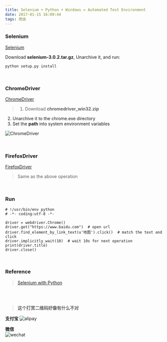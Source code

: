 ```yaml
---
title: Selenium + Python + Windows = Automated Test Environment
date: 2017-01-15 16:09:44
tags: 爬虫
---
```


### Selenium
[Selenium][1] 

Download **selenium-3.0.2.tar.gz**, Unarchive it, and run:

    python setup.py install
<br>

<!--more-->

### ChromeDriver
[ChromeDriver][2]

> 1. Download **chromedriver_win32.zip**
2. Unarchive it to the chrome.exe directory
3. Set the **path** into system environment variables

![ChromeDriver][3]
 
<br>

### FirefoxDriver
[FirefoxDriver][4]

> Same as the above operation

<br>

### Run
    # !/usr/bin/env python
    # -*- coding:utf-8 -*-

    driver = webdriver.Chrome()
    driver.get("https://www.baidu.com")  # open url
    driver.find_element_by_link_text(u'地图').click()  # match the text and click
    driver.implicitly_wait(10)  # wait 10s for next operation
    print(driver.title)
    driver.close()
<br>

### Reference
> [Selenium with Python][5]

[1]:https://pypi.python.org/pypi/selenium
[2]:https://sites.google.com/a/chromium.org/chromedriver/downloads
[3]:https://of4jd0bcc.qnssl.com/Selenium/chromeDriver.png
[4]:https://github.com/mozilla/geckodriver/releases
[5]:http://selenium-python.readthedocs.io/index.html

<br><br>
> **这个打赏二维码好像有什么不对**

**支付宝** 
![alipay][99]

**微信**  
![wechat][100]


  [99]: https://of4jd0bcc.qnssl.com/Blog/%E6%89%93%E8%B5%8F/alipay/dmc.gif?imageView2/1/w/200/h/200
  [100]: https://of4jd0bcc.qnssl.com/Blog/%E6%89%93%E8%B5%8F/wechat/patapon_wechat.gif?imageView2/1/w/200/h/200